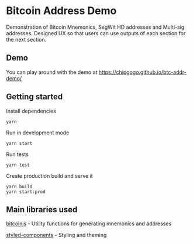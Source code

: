 # Bitcoin Address Demo

Demonstration of Bitcoin Mnemonics, SegWit HD addresses and Multi-sig addresses.
Designed UX so that users can use outputs of each section for the next section. 

## Demo
You can play around with the demo at https://chipgogo.github.io/btc-addr-demo/

## Getting started

Install dependencies

```
yarn
```

Run in development mode

```
yarn start
```

Run tests

```
yarn test
```

Create production build and serve it
```
yarn build
yarn start:prod
```

## Main libraries used
[bitcoinjs](https://github.com/bitcoinjs/bitcoinjs-lib) - Utility functions for generating mnemonics and addresses

[styled-components](https://github.com/styled-components/styled-components) - Styling and theming

